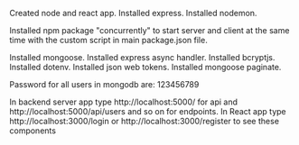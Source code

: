Created node and react app.
Installed express.
Installed nodemon.

Installed npm package "concurrently" to start server and client at the same time with the custom script in main package.json file.

Installed mongoose.
Installed express async handler.
Installed bcryptjs.
Installed dotenv.
Installed json web tokens.
Installed mongoose paginate.

Password for all users in mongodb are: 123456789

In backend server app type http://localhost:5000/ for api and http://localhost:5000/api/users and so on for endpoints.
In React app type http://localhost:3000/login or http://localhost:3000/register to see these components